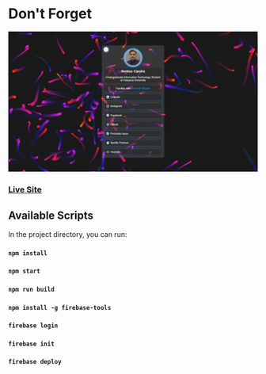 # Don't Forget

![Preview](/public/preview.png)

### [Live Site](https://ifntuscpt-links.web.app/)

## Available Scripts

In the project directory, you can run:

#### `npm install`

#### `npm start`

#### `npm run build`

#### `npm install -g firebase-tools`

#### `firebase login`

#### `firebase init`

#### `firebase deploy`

